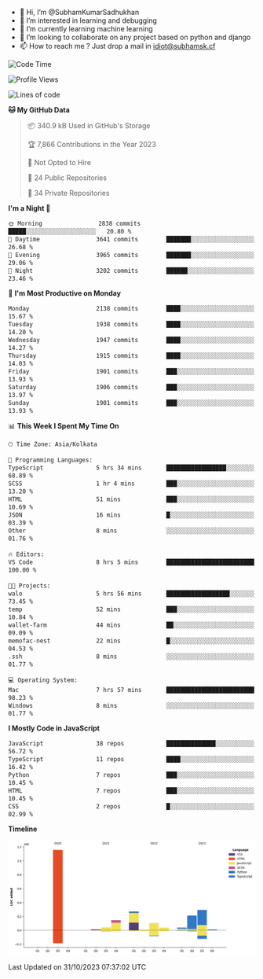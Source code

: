 - 👋 Hi, I’m @SubhamKumarSadhukhan
- 👀 I’m interested in learning and debugging
- 🌱 I’m currently learning machine learning
- 💞️ I’m looking to collaborate on any project based on python and django
- 📫 How to reach me ?
      Just drop a mail in idiot@subhamsk.cf

<!---
SubhamKumarSadhukhan/SubhamKumarSadhukhan is a ✨ special ✨ repository because its `README.md` (this file) appears on your GitHub profile.
You can click the Preview link to take a look at your changes.
--->


<!--START_SECTION:waka-->
![Code Time](http://img.shields.io/badge/Code%20Time-1%2C608%20hrs%2020%20mins-blue)

![Profile Views](http://img.shields.io/badge/Profile%20Views-2-blue)

![Lines of code](https://img.shields.io/badge/From%20Hello%20World%20I%27ve%20Written-2.3%20million%20lines%20of%20code-blue)

**🐱 My GitHub Data** 

> 📦 340.9 kB Used in GitHub's Storage 
 > 
> 🏆 7,866 Contributions in the Year 2023
 > 
> 🚫 Not Opted to Hire
 > 
> 📜 24 Public Repositories 
 > 
> 🔑 34 Private Repositories 
 > 
**I'm a Night 🦉** 

```text
🌞 Morning                2838 commits        █████░░░░░░░░░░░░░░░░░░░░   20.80 % 
🌆 Daytime                3641 commits        ███████░░░░░░░░░░░░░░░░░░   26.68 % 
🌃 Evening                3965 commits        ███████░░░░░░░░░░░░░░░░░░   29.06 % 
🌙 Night                  3202 commits        ██████░░░░░░░░░░░░░░░░░░░   23.46 % 
```
📅 **I'm Most Productive on Monday** 

```text
Monday                   2138 commits        ████░░░░░░░░░░░░░░░░░░░░░   15.67 % 
Tuesday                  1938 commits        ████░░░░░░░░░░░░░░░░░░░░░   14.20 % 
Wednesday                1947 commits        ████░░░░░░░░░░░░░░░░░░░░░   14.27 % 
Thursday                 1915 commits        ████░░░░░░░░░░░░░░░░░░░░░   14.03 % 
Friday                   1901 commits        ███░░░░░░░░░░░░░░░░░░░░░░   13.93 % 
Saturday                 1906 commits        ███░░░░░░░░░░░░░░░░░░░░░░   13.97 % 
Sunday                   1901 commits        ███░░░░░░░░░░░░░░░░░░░░░░   13.93 % 
```


📊 **This Week I Spent My Time On** 

```text
🕑︎ Time Zone: Asia/Kolkata

💬 Programming Languages: 
TypeScript               5 hrs 34 mins       █████████████████░░░░░░░░   68.89 % 
SCSS                     1 hr 4 mins         ███░░░░░░░░░░░░░░░░░░░░░░   13.20 % 
HTML                     51 mins             ███░░░░░░░░░░░░░░░░░░░░░░   10.69 % 
JSON                     16 mins             █░░░░░░░░░░░░░░░░░░░░░░░░   03.39 % 
Other                    8 mins              ░░░░░░░░░░░░░░░░░░░░░░░░░   01.76 % 

🔥 Editors: 
VS Code                  8 hrs 5 mins        █████████████████████████   100.00 % 

🐱‍💻 Projects: 
walo                     5 hrs 56 mins       ██████████████████░░░░░░░   73.45 % 
temp                     52 mins             ███░░░░░░░░░░░░░░░░░░░░░░   10.84 % 
wallet-farm              44 mins             ██░░░░░░░░░░░░░░░░░░░░░░░   09.09 % 
memofac-nest             22 mins             █░░░░░░░░░░░░░░░░░░░░░░░░   04.53 % 
.ssh                     8 mins              ░░░░░░░░░░░░░░░░░░░░░░░░░   01.77 % 

💻 Operating System: 
Mac                      7 hrs 57 mins       █████████████████████████   98.23 % 
Windows                  8 mins              ░░░░░░░░░░░░░░░░░░░░░░░░░   01.77 % 
```

**I Mostly Code in JavaScript** 

```text
JavaScript               38 repos            ██████████████░░░░░░░░░░░   56.72 % 
TypeScript               11 repos            ████░░░░░░░░░░░░░░░░░░░░░   16.42 % 
Python                   7 repos             ███░░░░░░░░░░░░░░░░░░░░░░   10.45 % 
HTML                     7 repos             ███░░░░░░░░░░░░░░░░░░░░░░   10.45 % 
CSS                      2 repos             █░░░░░░░░░░░░░░░░░░░░░░░░   02.99 % 
```



**Timeline**

![Lines of Code chart](https://raw.githubusercontent.com/SubhamKumarSadhukhan/SubhamKumarSadhukhan/main/assets/bar_graph.png)


 Last Updated on 31/10/2023 07:37:02 UTC
<!--END_SECTION:waka-->
